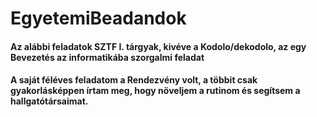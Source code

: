 # EgyetemiBeadandok
#### Az alábbi feladatok SZTF I. tárgyak, kivéve a Kodolo/dekodolo, az egy Bevezetés az informatikába szorgalmi feladat
#### A saját féléves feladatom a Rendezvény  volt, a többit csak gyakorlásképpen írtam meg, hogy növeljem a rutinom és segítsem a hallgatótársaimat.
